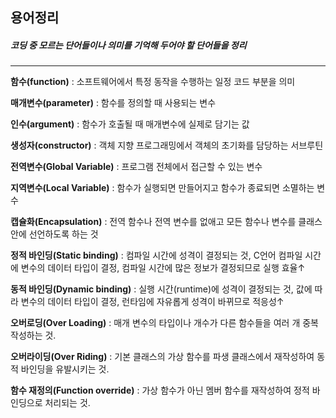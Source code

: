 ## 용어정리 
##### 코딩 중 모르는 단어들이나 의미를 기억해 두어야 할 단어들을 정리
* * *

**함수(function)** : 소프트웨어에서 특정 동작을 수행하는 일정 코드 부분을 의미

**매개변수(parameter)** : 함수를 정의할 때 사용되는 변수

**인수(argument)** : 함수가 호출될 때 매개변수에 실제로 담기는 값 

**생성자(constructor)** : 객체 지향 프로그래밍에서 객체의 초기화를 담당하는 서브루틴

**전역변수(Global Variable)** : 프로그램 전체에서 접근할 수 있는 변수

**지역변수(Local Variable)** : 함수가 실행되면 만들어지고 함수가 종료되면 소멸하는 변수

**캡슐화(Encapsulation)** : 전역 함수나 전역 변수를 없애고 모든 함수나 변수를 클래스 안에 선언하도록 하는 것

**정적 바인딩(Static binding)** : 컴파일 시간에 성격이 결정되는 것, C언어 컴파일 시간에 변수의 데이터 타입이 결정, 컴파일 시간에 많은 정보가 결정되므로 실행 효율↑

**동적 바인딩(Dynamic binding)** : 실행 시간(runtime)에 성격이 결정되는 것, 값에 따라 변수의 데이터 타입이 결정, 런타임에 자유롭게 성격이 바뀌므로 적응성↑

**오버로딩(Over Loading)** : 매개 변수의 타입이나 개수가 다른 함수들을 여러 개 중복 작성하는 것.

**오버라이딩(Over Riding)** : 기본 클래스의 가상 함수를 파생 클래스에서 재작성하여 동적 바인딩을 유발시키는 것.

**함수 재정의(Function override)** : 가상 함수가 아닌 멤버 함수를 재작성하여 정적 바인딩으로 처리되는 것.
